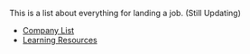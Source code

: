 This is a list about everything for landing a job. (Still Updating)

- [Company List](https://github.com/Refactoryourself/Refactoryourself/blob/master/Company.md)
- [Learning Resources](https://github.com/rootshaw/Refactoryourself/blob/master/LearningResources.md)

